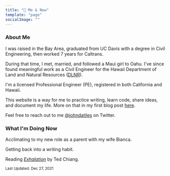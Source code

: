 ```yaml
---
title: "🌱 Me & Now"
template: "page"
socialImage: ""
---
```

### About Me
I was raised in the Bay Area, graduated from UC Davis with a degree in Civil Engineering, then worked 7 years for Caltrans. 

During that time, I met, married, and followed a Maui girl to Oahu. I've since found meaningful work as a Civil Engineer for the Hawaii Department of Land and Natural Resources ([DLNR](https://dlnr.hawaii.gov/)).

I'm a licensed Professional Engineer (PE), registered in both California and Hawaii.

This website is a way for me to practice writing, learn code, share ideas, and document my life. More on that in my first blog post [here](posts/why-im-starting-a-blog).

Feel free to reach out to me [@johndatiles](https://twitter.com/johndatiles) on Twitter.

### What I'm Doing Now
Acclimating to my new role as a parent with my wife Bianca.

Getting back into a writing habit.

Reading [*Exhalation*](https://www.goodreads.com/en/book/show/41160292-exhalation) by Ted Chiang.

<sup>Last Updated: Dec 27, 2021</sup>
